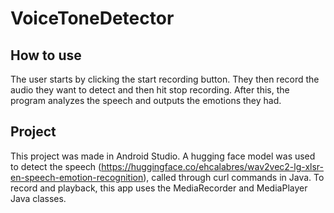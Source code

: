 # VoiceToneDetector

## How to use

The user starts by clicking the start recording button. They then record the audio they want to detect and then hit stop recording. After this, the program analyzes the speech and outputs the emotions they had.  

## Project

This project was made in Android Studio. A hugging face model was used to detect the speech (https://huggingface.co/ehcalabres/wav2vec2-lg-xlsr-en-speech-emotion-recognition), called through curl commands in Java. To record and playback, this app uses the MediaRecorder and MediaPlayer Java classes. 

